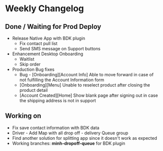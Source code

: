 # Weekly Changelog
## Done / Waiting for Prod Deploy
- Release Native App with BDK plugin
    - Fix contact pull list
    - Send SMS message on Support buttons
- Enhancement Desktop Onboarding
    - Waitlist
    - Skip order 
- Production Bug fixes
    - Bug - \[Onboarding\]\[Account Info\] Able to move forward in case of not fulfilling the Account Information form
    - \[Onboarding\]\[Menu\] Unable to reselect product after closing the product detail
    - \[Account Created\]\[Home\] Show blank page after signing out in case the shipping address is not in support

## Working on
- Fix save contact information with BDK data
- Driver - Add Map with all drop off - delivery Queue group
- Find another solution for splitting app since it doesn't work as expected
- Working branches: **minh-dropoff-queue** for BDK plugin